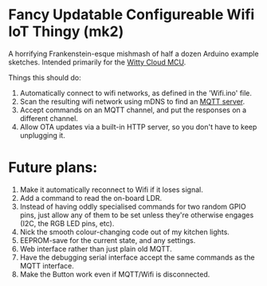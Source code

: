 # Fancy Updatable Configureable Wifi IoT Thingy (mk2)
A horrifying Frankenstein-esque mishmash of half a dozen Arduino example sketches.
Intended primarily for the [Witty Cloud MCU](http://www.icstation.com/esp8266-serial-wifi-witty-cloud-development-board-module-mini-nodemcu-p-8154.html).


Things this should do:
1. Automatically connect to wifi networks, as defined in the 'Wifi.ino' file.
2. Scan the resulting wifi network using mDNS to find an [MQTT server](http://www.instructables.com/id/Installing-MQTT-BrokerMosquitto-on-Raspberry-Pi/).
3. Accept commands on an MQTT channel, and put the responses on a different channel.
4. Allow OTA updates via a built-in HTTP server, so you don't have to keep unplugging it.


# Future plans:
1. Make it automatically reconnect to Wifi if it loses signal.
2. Add a command to read the on-board LDR.
3. Instead of having oddly specialised commands for two random GPIO pins, just allow any of them to be set unless they're otherwise engages (I2C, the RGB LED pins, etc).
4. Nick the smooth colour-changing code out of my kitchen lights.
5. EEPROM-save for the current state, and any settings.
6. Web interface rather than just plain old MQTT.
7. Have the debugging serial interface accept the same commands as the MQTT interface.
8. Make the Button work even if MQTT/Wifi is disconnected.
